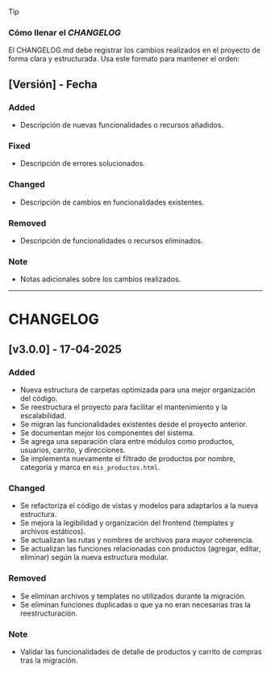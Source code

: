 > [!TIP]
> ### Cómo llenar el *CHANGELOG*
> El CHANGELOG.md debe registrar los cambios realizados en el proyecto de forma clara y estructurada. Usa este formato para mantener el orden:
> ## [Versión] - Fecha
> ### Added
> - Descripción de nuevas funcionalidades o recursos añadidos.
> ### Fixed
> - Descripción de errores solucionados.
> ### Changed
> - Descripción de cambios en funcionalidades existentes.
> ### Removed
> - Descripción de funcionalidades o recursos eliminados.
> ### Note
> - Notas adicionales sobre los cambios realizados.
---

# CHANGELOG

## [v3.0.0] - 17-04-2025

### Added

- Nueva estructura de carpetas optimizada para una mejor organización del código.
- Se reestructura el proyecto para facilitar el mantenimiento y la escalabilidad.
- Se migran las funcionalidades existentes desde el proyecto anterior.
- Se documentan mejor los componentes del sistema.
- Se agrega una separación clara entre módulos como productos, usuarios, carrito, y direcciones.
- Se implementa nuevamente el filtrado de productos por nombre, categoría y marca en `mis_productos.html`.

### Changed

- Se refactoriza el código de vistas y modelos para adaptarlos a la nueva estructura.
- Se mejora la legibilidad y organización del frontend (templates y archivos estáticos).
- Se actualizan las rutas y nombres de archivos para mayor coherencia.
- Se actualizan las funciones relacionadas con productos (agregar, editar, eliminar) según la nueva estructura modular.

### Removed

- Se eliminan archivos y templates no utilizados durante la migración.
- Se eliminan funciones duplicadas o que ya no eran necesarias tras la reestructuración.


### Note

- Validar las funcionalidades de detalle de productos y carrito de compras tras la migración.